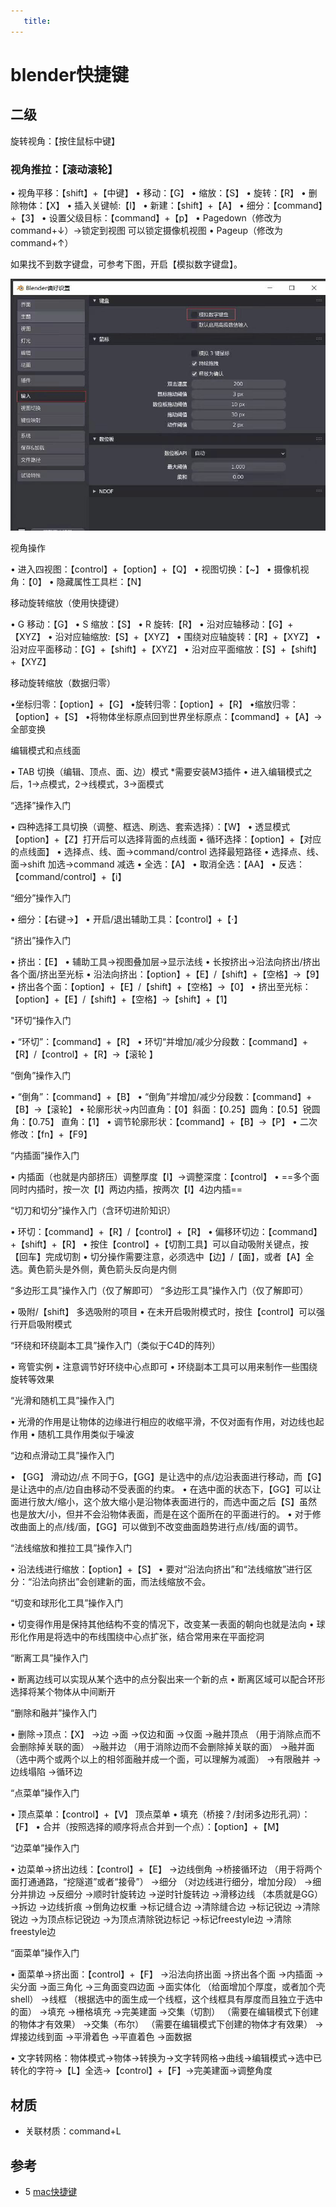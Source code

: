 ```yaml
---
   title:
---
```


# blender快捷键

## 二级

旋转视角：【按住鼠标中键】

### 视角推拉：【滚动滚轮】
• 视角平移：【shift】+【中键】
• 移动：【G】
• 缩放：【S】
• 旋转：【R】
• 删除物体：【X】
• 插入关键帧:【I】
• 新建：【shift】+【A】
• 细分：【command】+【3】
• 设置父级目标：【command】+【p】
• Pagedown（修改为command+↓）→锁定到视图 可以锁定摄像机视图
• Pageup（修改为command+↑）



如果找不到数字键盘，可参考下图，开启【模拟数字键盘】。

![img](../../../ImgSource/4867C8AE-E658-532D-90C3-C96FCC324166-20230209211646064.png)

视角操作

• 进入四视图：【control】+【option】+【Q】
• 视图切换：【~】
• 摄像机视角：【0】
• 隐藏属性工具栏：【N】



移动旋转缩放（使用快捷键）

• G 移动：【G】
• S 缩放：【S】
• R 旋转:【R】
• 沿对应轴移动：【G】+【XYZ】
• 沿对应轴缩放:【S】+【XYZ】
• 围绕对应轴旋转：【R】+【XYZ】
• 沿对应平面移动：【G】+【shift】+【XYZ】
• 沿对应平面缩放：【S】+【shift】+【XYZ】



移动旋转缩放（数据归零）

•坐标归零：【option】+【G】
•旋转归零：【option】+【R】
•缩放归零：【option】+【S】
•将物体坐标原点回到世界坐标原点：【command】+【A】→全部变换



编辑模式和点线面

• TAB 切换（编辑、顶点、面、边）模式 *需要安装M3插件
• 进入编辑模式之后，1→点模式，2→线模式，3→面模式



“选择”操作入门

• 四种选择工具切换（调整、框选、刷选、套索选择）：【W】
• 透显模式【option】+【Z】打开后可以选择背面的点线面
• 循环选择：【option】+【对应的点线面】
• 选择点、线、面→command/control 选择最短路径
• 选择点、线、面→shift 加选→command 减选
• 全选：【A】
• 取消全选：【AA】
• 反选：【command/control】+【i】



“细分”操作入门

• 细分：【右键→】
• 开启/退出辅助工具：【control】+【·】



“挤出”操作入门

• 挤出：【E】
• 辅助工具→视图叠加层→显示法线
• 长按挤出→沿法向挤出/挤出各个面/挤出至光标
• 沿法向挤出：【option】+【E】/【shift】+【空格】→【9】
• 挤出各个面：【option】+【E】/【shift】+【空格】→【0】
• 挤出至光标：【option】+【E】/【shift】+【空格】→【shift】+【1】

 "环切“操作入门

• “环切”：【command】+【R】
• 环切“并增加/减少分段数：【command】+【R】/【control】+【R】→【滚轮 】

 “倒角”操作入门

• “倒角”：【command】+【B】
• “倒角”并增加/减少分段数：【command】+【B】→【滚轮】
• 轮廓形状→内凹直角：【0】斜面：【0.25】圆角：【0.5】锐圆角：【0.75】 直角：【1】
• 调节轮廓形状：【command】+【B】→【P】
• 二次修改：【fn】+【F9】

“内插面”操作入门

• 内插面（也就是内部挤压）调整厚度【I】→调整深度：【control】
• ==多个面同时内插时，按一次【I】两边内插，按两次【I】4边内插==

“切刀和切分”操作入门（含环切进阶知识）

• 环切：【command】+【R】/【control】+【R】
• 偏移环切边：【command】+【shift】+【R】
• 按住【control】+【切割工具】可以自动吸附关键点，按【回车】完成切割
• 切分操作需要注意，必须选中【边】/【面】，或者【A】全选。黄色箭头是外侧，黄色箭头反向是内侧

“多边形工具”操作入门（仅了解即可）
“多边形工具”操作入门（仅了解即可）

• 吸附/【shift】 多选吸附的项目
• 在未开启吸附模式时，按住【control】可以强行开启吸附模式

“环绕和环绕副本工具”操作入门（类似于C4D的阵列）

• 弯管实例
• 注意调节好环绕中心点即可
• 环绕副本工具可以用来制作一些围绕旋转等效果

 “光滑和随机工具”操作入门

• 光滑的作用是让物体的边缘进行相应的收缩平滑，不仅对面有作用，对边线也起作用
• 随机工具作用类似于噪波

“边和点滑动工具”操作入门

• 【GG】 滑动边/点 不同于G，【GG】是让选中的点/边沿表面进行移动，而【G】是让选中的点/边自由移动不受表面的约束。
• 在选中面的状态下，【GG】可以让面进行放大/缩小，这个放大缩小是沿物体表面进行的，而选中面之后【S】虽然也是放大/小，但并不会沿物体表面，而是在这个面所在的平面进行的。
• 对于修改曲面上的点/线/面，【GG】可以做到不改变曲面趋势进行点/线/面的调节。

 “法线缩放和推拉工具”操作入门

• 沿法线进行缩放：【option】+【S】
• 要对“沿法向挤出”和“法线缩放”进行区分：“沿法向挤出”会创建新的面，而法线缩放不会。

 “切变和球形化工具”操作入门

• 切变得作用是保持其他结构不变的情况下，改变某一表面的朝向也就是法向
• 球形化作用是将选中的布线围绕中心点扩张，结合常用来在平面挖洞

 “断离工具”操作入门

• 断离边线可以实现从某个选中的点分裂出来一个新的点
• 断离区域可以配合环形选择将某个物体从中间断开

 “删除和融并”操作入门

• 删除→顶点：【X】
→边
→面
→仅边和面
→仅面
→融并顶点 （用于消除点而不会删除掉关联的面）
→融并边 （用于消除边而不会删除掉关联的面）
→融并面 （选中两个或两个以上的相邻面融并成一个面，可以理解为减面）
→有限融并
→边线塌陷
→循环边

 “点菜单”操作入门

• 顶点菜单：【control】+【V】 顶点菜单
• 填充（桥接？/封闭多边形孔洞）：【F】
• 合并（按照选择的顺序将点合并到一个点）：【option】+【M】

 “边菜单”操作入门

• 边菜单→挤出边线：【control】+【E】
→边线倒角
→桥接循环边 （用于将两个面打通通路，“挖隧道”或者“接骨”）
→细分 （对边线进行细分，增加分段）
→细分并排边
→反细分
→顺时针旋转边
→逆时针旋转边
→滑移边线 （本质就是GG）
→拆边
→边线折痕
→倒角边权重
→标记缝合边
→清除缝合边
→标记锐边
→清除锐边
→为顶点标记锐边
→为顶点清除锐边标记
→标记freestyle边
→清除freestyle边

 “面菜单”操作入门

• 面菜单→挤出面：【control】+【F】
→沿法向挤出面
→挤出各个面
→内插面
→尖分面
→面三角化
→三角面变四边面
→面实体化 （给面增加个厚度，或者加个壳shell）
→线框 （根据选中的面生成一个线框，这个线框具有厚度而且独立于选中的面）
→填充
→栅格填充
→完美建面
→交集（切割） （需要在编辑模式下创建的物体才有效果）
→交集（布尔） （需要在编辑模式下创建的物体才有效果）
→焊接边线到面
→平滑着色
→平直着色
→面数据

• 文字转网格：物体模式→物体→转换为→文字转网格->曲线→编辑模式→选中已转化的字符→【L】全选→【control】+【F】→完美建面→调整角度

## 材质

 * 关联材质：command+L

## 参考

* 5  [mac快捷键](https://huke88.com/article/7919.html)